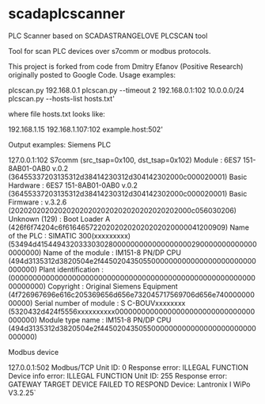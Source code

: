 # scadaplcscanner
PLC Scanner based on SCADASTRANGELOVE PLCSCAN tool

Tool for scan PLC devices over s7comm or modbus protocols.

This project is forked from code from Dmitry Efanov (Positive Research) originally posted to Google Code.
Usage examples:

plcscan.py 192.168.0.1
plcscan.py --timeout 2 192.168.0.1:102 10.0.0.0/24
plcscan.py --hosts-list hosts.txt'

where file hosts.txt looks like:

 192.168.1.15
 192.168.1.107:102
 example.host:502'

Output examples:
Siemens PLC

127.0.0.1:102 S7comm (src_tsap=0x100, dst_tsap=0x102)
   Module                   : 6ES7 151-8AB01-0AB0  v.0.2    	(36455337203135312d38414230312d304142302000c000020001)
   Basic Hardware           : 6ES7 151-8AB01-0AB0  v.0.2    	(36455337203135312d38414230312d304142302000c000020001)
   Basic Firmware           :                      v.3.2.6  	(202020202020202020202020202020202020202000c056030206)
   Unknown (129)            : Boot Loader           A       	(426f6f74204c6f61646572202020202020202020000041200909)
   Name of the PLC          : SIMATIC 300(xxxxxxxxx)        	(53494d4154494320333030280000000000000000002900000000000000000000)
   Name of the module       : IM151-8 PN/DP CPU             	(494d3135312d3820504e2f445020435055000000000000000000000000000000)
   Plant identification     :                               	(0000000000000000000000000000000000000000000000000000000000000000)
   Copyright                : Original Siemens Equipment    	(4f726967696e616c205369656d656e732045717569706d656e74000000000000)
   Serial number of module  : S C-BOUVxxxxxxxx              	(5320432d424f5556xxxxxxxxxx00000000000000000000000000000000000000)
   Module type name         : IM151-8 PN/DP CPU             	(494d3135312d3820504e2f445020435055000000000000000000000000000000)

Modbus device

127.0.0.1:502 Modbus/TCP
   Unit ID: 0
     Response error: ILLEGAL FUNCTION
     Device info error: ILLEGAL FUNCTION
   Unit ID: 255
     Response error: GATEWAY TARGET DEVICE FAILED TO RESPOND
     Device: Lantronix I WiPo V3.2.25`


